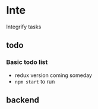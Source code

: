 # Inte
Integrify tasks

## todo
### Basic todo list
* redux version coming someday
* ```npm start``` to run

## backend
